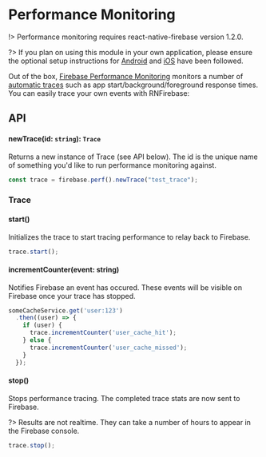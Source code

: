 # Performance Monitoring

!> Performance monitoring requires react-native-firebase version 1.2.0.

?> If you plan on using this module in your own application, please ensure the optional setup instructions for
[Android](#) and [iOS](#) have been followed.

Out of the box, [Firebase Performance Monitoring](https://firebase.google.com/docs/perf-mon/automatic) monitors a number of
[automatic traces](https://firebase.google.com/docs/perf-mon/automatic) such as app start/background/foreground response times.
You can easily trace your own events with RNFirebase:

## API

#### newTrace(id: `string`): `Trace`

Returns a new instance of Trace (see API below). The id is the unique name of something you'd like to run performance
monitoring against.

```js
const trace = firebase.perf().newTrace("test_trace");
```

### Trace

#### start()

Initializes the trace to start tracing performance to relay back to Firebase.

```js
trace.start();
```

#### incrementCounter(event: string)

Notifies Firebase an event has occured. These events will be visible on Firebase once your trace has stopped.

```js
someCacheService.get('user:123')
  .then((user) => {
    if (user) {
      trace.incrementCounter('user_cache_hit');
    } else {
      trace.incrementCounter('user_cache_missed');
    }
  });
```

#### stop()

Stops performance tracing. The completed trace stats are now sent to Firebase.

?> Results are not realtime. They can take a number of hours to appear in the Firebase console.

```js
trace.stop();
```
